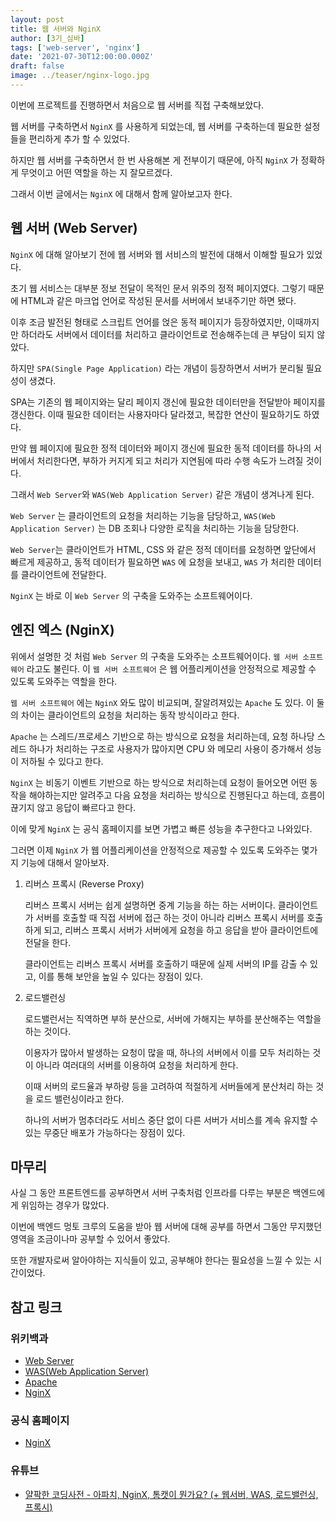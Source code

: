 ```yaml
---
layout: post
title: 웹 서버와 NginX
author: [3기_심바]
tags: ['web-server', 'nginx']
date: '2021-07-30T12:00:00.000Z'
draft: false
image: ../teaser/nginx-logo.jpg
---
```


이번에 프로젝트를 진행하면서 처음으로 웹 서버를 직접 구축해보았다.

웹 서버를 구축하면서 `NginX` 를 사용하게 되었는데, 웹 서버를 구축하는데 필요한 설정들을 편리하게 추가 할 수 있었다.

하지만 웹 서버를 구축하면서 한 번 사용해본 게 전부이기 때문에, 아직 `NginX` 가 정확하게 무엇이고 어떤 역할을 하는 지 잘모르겠다.

그래서 이번 글에서는 `NginX` 에 대해서 함께 알아보고자 한다.

## 웹 서버 (Web Server)

`NginX` 에 대해 알아보기 전에 웹 서버와 웹 서비스의 발전에 대해서 이해할 필요가 있었다.

초기 웹 서비스는 대부분 정보 전달이 목적인 문서 위주의 정적 페이지였다. 그렇기 때문에 HTML과 같은 마크업 언어로 작성된 문서를 서버에서 보내주기만 하면 됐다.

이후 조금 발전된 형태로 스크립트 언어를 얹은 동적 페이지가 등장하였지만, 이때까지만 하더라도 서버에서 데이터를 처리하고 클라이언트로 전송해주는데 큰 부담이 되지 않았다.

하지만 `SPA(Single Page Application)` 라는 개념이 등장하면서 서버가 분리될 필요성이 생겼다.

SPA는 기존의 웹 페이지와는 달리 페이지 갱신에 필요한 데이터만을 전달받아 페이지를 갱신한다. 이때 필요한 데이터는 사용자마다 달라졌고, 복잡한 연산이 필요하기도 하였다.

만약 웹 페이지에 필요한 정적 데이터와 페이지 갱신에 필요한 동적 데이터를 하나의 서버에서 처리한다면, 부하가 커지게 되고 처리가 지연됨에 따라 수행 속도가 느려질 것이다.

그래서 `Web Server`와 `WAS(Web Application Server)` 같은 개념이 생겨나게 된다.

`Web Server` 는 클라이언트의 요청을 처리하는 기능을 담당하고, `WAS(Web Application Server)` 는 DB 조회나 다양한 로직을 처리하는 기능을 담당한다.

`Web Server`는 클라이언트가 HTML, CSS 와 같은 정적 데이터를 요청하면 앞단에서 빠르게 제공하고, 동적 데이터가 필요하면 `WAS` 에 요청을 보내고, `WAS` 가 처리한 데이터를 클라이언트에 전달한다.

`NginX` 는 바로 이 `Web Server` 의 구축을 도와주는 소프트웨어이다.

## 엔진 엑스 (NginX)

위에서 설명한 것 처럼 `Web Server` 의 구축을 도와주는 소프트웨어이다. `웹 서버 소프트웨어` 라고도 불린다. 이 `웹 서버 소프트웨어` 은 웹 어플리케이션을 안정적으로 제공할 수 있도록 도와주는 역할을 한다.

`웹 서버 소프트웨어` 에는 `NginX` 와도 많이 비교되며, 잘알려져있는 `Apache` 도 있다. 이 둘의 차이는 클라이언트의 요청을 처리하는 동작 방식이라고 한다.

`Apache` 는 스레드/프로세스 기반으로 하는 방식으로 요청을 처리하는데, 요청 하나당 스레드 하나가 처리하는 구조로 사용자가 많아지면 CPU 와 메모리 사용이 증가해서 성능이 저하될 수 있다고 한다.

`NginX` 는 비동기 이벤트 기반으로 하는 방식으로 처리하는데 요청이 들어오면 어떤 동작을 해야하는지만 알려주고 다음 요청을 처리하는 방식으로 진행된다고 하는데, 흐름이 끊기지 않고 응답이 빠르다고 한다.

이에 맞게 `NginX` 는 공식 홈페이지를 보면 가볍고 빠른 성능을 추구한다고 나와있다.

그러면 이제 `NginX` 가 웹 어플리케이션을 안정적으로 제공할 수 있도록 도와주는 몇가지 기능에 대해서 알아보자.

1. 리버스 프록시 (Reverse Proxy)

   리버스 프록시 서버는 쉽게 설명하면 중계 기능을 하는 하는 서버이다. 클라이언트가 서버를 호출할 때 직접 서버에 접근 하는 것이 아니라 리버스 프록시 서버를 호출하게 되고, 리버스 프록시 서버가 서버에게 요청을 하고 응답을 받아 클라이언트에 전달을 한다.

   클라이언트는 리버스 프록시 서버를 호출하기 때문에 실제 서버의 IP를 감출 수 있고, 이를 통해 보안을 높일 수 있다는 장점이 있다.

2. 로드밸런싱

   로드밸런서는 직역하면 부하 분산으로, 서버에 가해지는 부하를 분산해주는 역할을 하는 것이다.

   이용자가 많아서 발생하는 요청이 많을 때, 하나의 서버에서 이를 모두 처리하는 것이 아니라 여러대의 서버를 이용하여 요청을 처리하게 한다.

   이때 서버의 로드율과 부하량 등을 고려하여 적절하게 서버들에게 분산처리 하는 것을 로드 밸런싱이라고 한다.

   하나의 서버가 멈추더라도 서비스 중단 없이 다른 서버가 서비스를 계속 유지할 수 있는 무중단 배포가 가능하다는 장점이 있다.

## 마무리

사실 그 동안 프론트엔드를 공부하면서 서버 구축처럼 인프라를 다루는 부분은 백엔드에게 위임하는 경우가 많았다.

이번에 백엔드 멍토 크루의 도움을 받아 웹 서버에 대해 공부를 하면서 그동안 무지했던 영역을 조금이나마 공부할 수 있어서 좋았다.

또한 개발자로써 알아야하는 지식들이 있고, 공부해야 한다는 필요성을 느낄 수 있는 시간이었다.

## 참고 링크

### 위키백과

- [Web Server](https://ko.wikipedia.org/wiki/%EC%9B%B9_%EC%84%9C%EB%B2%84)
- [WAS(Web Application Server)](https://ko.wikipedia.org/wiki/%EC%9B%B9_%EC%95%A0%ED%94%8C%EB%A6%AC%EC%BC%80%EC%9D%B4%EC%85%98_%EC%84%9C%EB%B2%84)
- [Apache](https://ko.wikipedia.org/wiki/%EC%95%84%ED%8C%8C%EC%B9%98_%EC%86%8C%ED%94%84%ED%8A%B8%EC%9B%A8%EC%96%B4_%EC%9E%AC%EB%8B%A8)
- [NginX](https://ko.wikipedia.org/wiki/Nginx)

### 공식 홈페이지

- [NginX](http://nginx.org/)

### 유튜브

- [얄팍한 코딩사전 - 아파치, NginX, 톰캣이 뭔가요? (+ 웹서버, WAS, 로드밸런싱, 프록시)](https://www.youtube.com/watch?v=Zimhvf2B7Es&t=670s)
